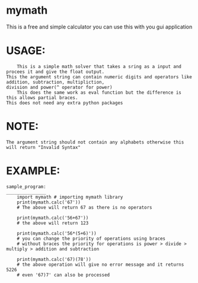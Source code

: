# mymath
This is a free and simple calculator you can use this with you gui application

USAGE:
=====
		This is a simple math solver that takes a sring as a input and procees it and give the float output.
	This the argument string can contain numeric digits and operators like addition, subtraction, multipliction, 
	division and power(^ operator for power)
		This does the same work as eval function but the difference is this allows partial braces.
	This does not need any extra python packages

NOTE:
=====
	The argument string should not contain any alphabets otherwise this will return "Invalid Syntax"

EXAMPLE:
========
	sample_program:
	_______________
		import mymath # importing mymath library
		print(mymath.calc('67'))
		# The above will return 67 as there is no operators

		print(mymath.calc('56+67'))
		# the above will return 123 

		print(mymath.calc('56*(5+6)'))
		# you can change the priority of operations using braces 
		# without braces the priority for operations is power > divide > multiply > addition and subtraction

		print(mymath.calc('67)(78'))
		# the above operation will give no error message and it returns 5226
		# even '67)7' can also be processed 

